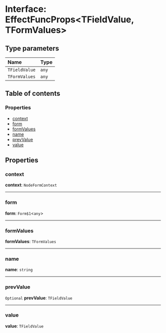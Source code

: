 # Interface: EffectFuncProps\<TFieldValue, TFormValues>

## Type parameters

| Name | Type |
| :------ | :------ |
| `TFieldValue` | `any` |
| `TFormValues` | `any` |

## Table of contents

### Properties

* [context](/auto-docs/node/interfaces/EffectFuncProps.md#context)
* [form](/auto-docs/node/interfaces/EffectFuncProps.md#form)
* [formValues](/auto-docs/node/interfaces/EffectFuncProps.md#formvalues)
* [name](/auto-docs/node/interfaces/EffectFuncProps.md#name)
* [prevValue](/auto-docs/node/interfaces/EffectFuncProps.md#prevvalue)
* [value](/auto-docs/node/interfaces/EffectFuncProps.md#value)

## Properties

### context

**context**: `NodeFormContext`

***

### form

**form**: `Form$1`<`any`>

***

### formValues

**formValues**: `TFormValues`

***

### name

**name**: `string`

***

### prevValue

`Optional` **prevValue**: `TFieldValue`

***

### value

**value**: `TFieldValue`
